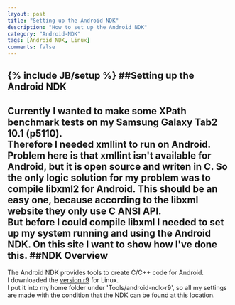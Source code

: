 ```yaml
---
layout: post
title: "Setting up the Android NDK"
description: "How to set up the Android NDK"
category: "Android-NDK"
tags: [Android NDK, Linux]
comments: false
---
```

{% include JB/setup %}
##Setting up the Android NDK
---
Currently I wanted to make some XPath benchmark tests on my Samsung Galaxy Tab2 10.1 (p5110).<br>
Therefore I needed xmllint to run on Android. Problem here is that xmllint isn't available for Android, but it is open source and writen in C.
So the only logic solution for my problem was to compile libxml2 for Android.
This should be an easy one, because according to the libxml website they only use C ANSI API.<br>
But before I could compile libxml I needed to set up my system running and using the Android NDK.
On this site I want to show how I've done this.
##NDK Overview
---
The Android NDK provides tools to create C/C++ code for Android.<br>
I downloaded the [version r9](http://developer.android.com/tools/sdk/ndk/index.html) for Linux.<br>
I put it into my home folder under 'Tools/android-ndk-r9', so all my settings are made with the condition that the NDK can be found at this location.<br>

